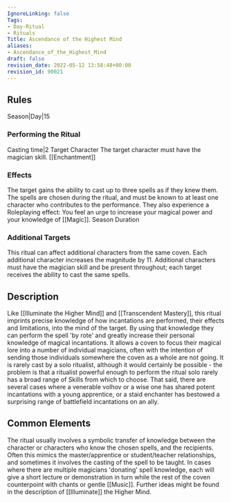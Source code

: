 ```yaml
---
IgnoreLinking: false
Tags:
- Day-Ritual
- Rituals
Title: Ascendance of the Highest Mind
aliases:
- Ascendance_of_the_Highest_Mind
draft: false
revision_date: 2022-05-12 13:58:48+00:00
revision_id: 90021
---
```


## Rules
Season|Day|15
### Performing the Ritual
Casting time|2 Target Character The target character must have the magician skill.
[[Enchantment]]
### Effects
The target gains the ability to cast up to three spells as if they knew them. The spells are chosen during the ritual, and must be known to at least one character who contributes to the performance.
They also experience a Roleplaying effect: You feel an urge to increase your magical power and your knowledge of [[Magic]]. 
Season Duration
### Additional Targets
This ritual can affect additional characters from the same coven. Each additional character increases the magnitude by 11. Additional characters must have the magician skill and be present throughout; each target receives the ability to cast the same spells.
## Description
Like [[Illuminate the Higher Mind]] and [[Transcendent Mastery]], this ritual imprints precise knowledge of how incantations are performed, their effects and limitations, into the mind of the target. By using that knowledge they can perform the spell 'by rote' and greatly increase their personal knowledge of magical incantations.
It allows a coven to focus their magical lore into a number of individual magicians, often with the intention of sending those individuals somewhere the coven as a whole are not going. It is rarely cast by a solo ritualist, although it would certainly be possible - the problem is that a ritualist powerful enough to perform the ritual solo rarely has a broad range of Skills from which to choose. That said, there are several cases where a venerable volhov or a wise one has shared potent incantations with a young apprentice, or a staid enchanter has bestowed a surprising range of battlefield incantations on an ally.
## Common Elements
The ritual usually involves a symbolic transfer of knowledge between the character or characters who know the chosen spells, and the recipients. Often this mimics the master/apprentice or student/teacher relationships, and sometimes it involves the casting of the spell to be taught. In cases where there are multiple magicians 'donating' spell knowledge, each will give a short lecture or demonstration in turn while the rest of the coven counterpoint with chants or gentle [[Music]]. 
Further ideas might be found in the description of [[Illuminate]] the Higher Mind.